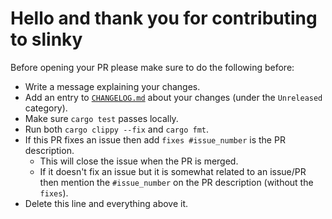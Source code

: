 # Hello and thank you for contributing to slinky

Before opening your PR please make sure to do the following before:

- Write a message explaining your changes.
- Add an entry to [`CHANGELOG.md`](../CHANGELOG.md) about your changes (under
  the `Unreleased` category).
- Make sure `cargo test` passes locally.
- Run both `cargo clippy --fix` and `cargo fmt`.
- If this PR fixes an issue then add `fixes #issue_number` is the PR description.
  - This will close the issue when the PR is merged.
  - If it doesn't fix an issue but it is somewhat related to an issue/PR then
    mention the `#issue_number` on the PR description (without the `fixes`).
- Delete this line and everything above it.
